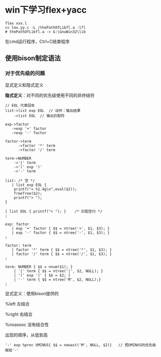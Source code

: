 # win下学习flex+yacc

```shell
flex xxx.l
cc lex.yy.c -L /thePathOfLibfl.a -lfl
# thePathOfLibfl.a -> G:\GnuWin32\lib
```

在cmd运行程序，Ctrl+C结束程序

## 使用bison制定语法

### 对于优先级的问题

显式定义和隐式定义

**隐式定义**：对不同的优先级使用不同的非终结符

```
// EOL 代表回车
list->list exp EOL	// 动作：输出结果
	->list EOL	// 输出匹配符

exp->factor
   ->exp '+' factor
   ->exp '-' factor
   
factor->term
      ->factor '*' term
      ->factor '/' term

term->NUMBER
	->'|' term
	->'(' exp ')'
	->'-' term
```



```bison
list: /* 空 */
   | list exp EOL {
	printf("= %1.4g\n",eval($2));
	freeTree($2);
	printf("> ");
}

| list EOL { printf("> "); }	/* 匹配空行 */
;

exp: factor
   | exp '+' factor { $$ = ntree('+', $1, $3); }
   | exp '-' factor { $$ = ntree('-', $1, $3); }
;

factor: term
   | factor '*' term { $$ = ntree('*', $1, $3); }
   | factor '/' term { $$ = ntree('/', $1, $3); }
;

term: NUMBER { $$ = nnum($1); }
    | '|' term { $$ = ntree('|', $2, NULL); }
    | '(' exp ')' { $$ = $2; }
    | '-' term { $$ = ntree('M', $2, NULL);}
;

```

显式定义：使用bison提供的 

%left	左结合

%right	右结合

%noassoc	没有结合性

出现的顺序，从低到高

```
'-' exp %prec UMINUS{ $$ = newast('M', NULL, $2)}	// 把UMINUS的优先级赋给'-'
```

